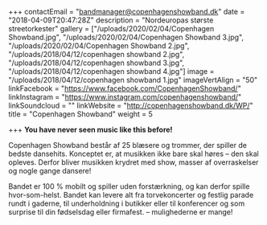 +++
contactEmail = "bandmanager@copenhagenshowband.dk"
date = "2018-04-09T20:47:28Z"
description = "Nordeuropas største streetorkester"
gallery = ["/uploads/2020/02/04/Copenhagen Showband.jpg", "/uploads/2020/02/04/Copenhagen Showband 3.jpg", "/uploads/2020/02/04/Copenhagen Showband 2.jpg", "/uploads/2018/04/12/copenhagen showband 2.jpg", "/uploads/2018/04/12/copenhagen showband 3.jpg", "/uploads/2018/04/12/copenhagen showband 4.jpg"]
image = "/uploads/2018/04/12/copenhagen showband 1.jpg"
imageVertAlign = "50"
linkFacebook = "https://www.facebook.com/CopenhagenShowband/"
linkInstagram = "https://www.instagram.com/copenhagenshowband/"
linkSoundcloud = ""
linkWebsite = "http://copenhagenshowband.dk/WP/"
title = "Copenhagen Showband"
weight = 5

+++
**You have never seen music like this before!**  

Copenhagen Showband består af 25 blæsere og trommer, der spiller de  bedste dansehits. Konceptet er, at musikken ikke bare skal høres – den  skal opleves. Derfor bliver musikken krydret med show, masser af  overraskelser og nogle gange dansere!

Bandet er 100 % mobilt og spiller uden forstærkning, og kan derfor  spille hvor-som-helst. Bandet kan levere alt fra torvekoncerter og  festlig parade rundt i gaderne, til underholdning i butikker eller til  konferencer og som surprise til din fødselsdag eller firmafest. –  mulighederne er mange!
